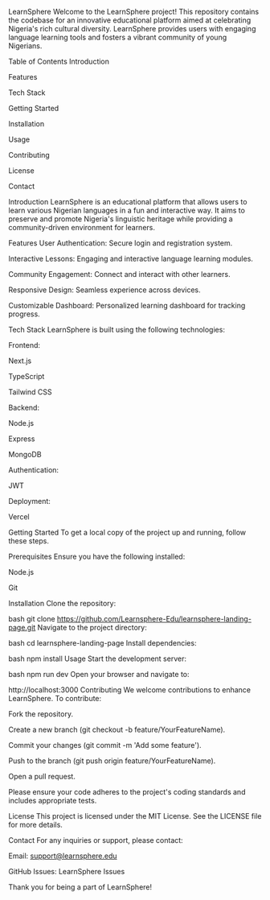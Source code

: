 LearnSphere
Welcome to the LearnSphere project! This repository contains the codebase for an innovative educational platform aimed at celebrating Nigeria's rich cultural diversity. LearnSphere provides users with engaging language learning tools and fosters a vibrant community of young Nigerians.

Table of Contents
Introduction

Features

Tech Stack

Getting Started

Installation

Usage

Contributing

License

Contact

Introduction
LearnSphere is an educational platform that allows users to learn various Nigerian languages in a fun and interactive way. It aims to preserve and promote Nigeria's linguistic heritage while providing a community-driven environment for learners.

Features
User Authentication: Secure login and registration system.

Interactive Lessons: Engaging and interactive language learning modules.

Community Engagement: Connect and interact with other learners.

Responsive Design: Seamless experience across devices.

Customizable Dashboard: Personalized learning dashboard for tracking progress.

Tech Stack
LearnSphere is built using the following technologies:

Frontend:

Next.js

TypeScript

Tailwind CSS

Backend:

Node.js

Express

MongoDB

Authentication:

JWT

Deployment:

Vercel

Getting Started
To get a local copy of the project up and running, follow these steps.

Prerequisites
Ensure you have the following installed:

Node.js

Git

Installation
Clone the repository:

bash
git clone https://github.com/Learnsphere-Edu/learnsphere-landing-page.git
Navigate to the project directory:

bash
cd learnsphere-landing-page
Install dependencies:

bash
npm install
Usage
Start the development server:

bash
npm run dev
Open your browser and navigate to:

http://localhost:3000
Contributing
We welcome contributions to enhance LearnSphere. To contribute:

Fork the repository.

Create a new branch (git checkout -b feature/YourFeatureName).

Commit your changes (git commit -m 'Add some feature').

Push to the branch (git push origin feature/YourFeatureName).

Open a pull request.

Please ensure your code adheres to the project's coding standards and includes appropriate tests.

License
This project is licensed under the MIT License. See the LICENSE file for more details.

Contact
For any inquiries or support, please contact:

Email: support@learnsphere.edu

GitHub Issues: LearnSphere Issues

Thank you for being a part of LearnSphere!